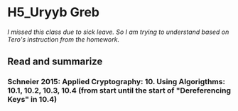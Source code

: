 # H5_Uryyb Greb
*I missed this class due to sick leave. So I am trying to understand based on Tero's instruction from the homework.*

## Read and summarize

### Schneier 2015: Applied Cryptography: 10. Using Algorigthms: 10.1, 10.2, 10.3, 10.4 (from start until the start of "Dereferencing Keys" in 10.4)

